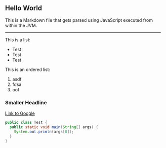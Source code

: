 ## Hello World

This is a Markdown file that gets parsed using JavaScript executed from within the JVM.

---

This is a list:

- Test
- Test
- Test

This is an ordered list:

1. asdf
2. fdsa
3. oof

### Smaller Headline

[Link to Google](https://google.com)

```java
public class Test {
  public static void main(String[] args) {
    System.out.prinln(args[0]);
  }
}
```